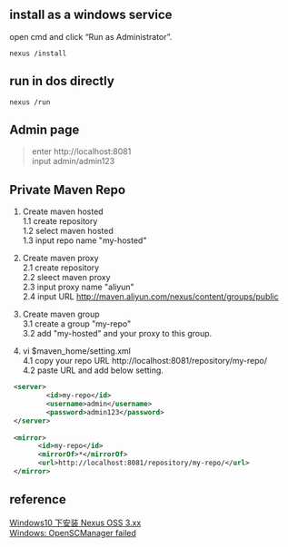 
## install as a windows service 
open cmd and click “Run as Administrator”.
```
nexus /install
```

## run in dos directly
```
nexus /run
```

## Admin page
> enter http://localhost:8081  
> input admin/admin123

## Private Maven Repo
1. Create maven hosted  
1.1 create repository  
1.2 select maven hosted   
1.3 input repo name "my-hosted"    

2. Create maven proxy  
2.1 create repository  
2.2 sleect maven proxy  
2.3 input proxy name "aliyun"  
2.4 input URL http://maven.aliyun.com/nexus/content/groups/public  

3. Create maven group  
3.1 create a group "my-repo"  
3.2 add "my-hosted" and your proxy to this group.  

4. vi $maven_home/setting.xml  
4.1 copy your repo URL http://localhost:8081/repository/my-repo/  
4.2 paste URL and add below setting.   
```xml
 <server>
         <id>my-repo</id>
         <username>admin</username>
         <password>admin123</password>
 </server>
 
 <mirror>
       <id>my-repo</id>
       <mirrorOf>*</mirrorOf>
       <url>http://localhost:8081/repository/my-repo/</url>
 </mirror>
```

## reference
[Windows10 下安装 Nexus OSS 3.xx](https://blog.csdn.net/rekadowney/article/details/52492587#%E8%BF%90%E8%A1%8C%E5%B9%B6%E5%AE%89%E8%A3%85nexus%E7%9A%84windows%E6%9C%8D%E5%8A%A1)  
[Windows: OpenSCManager failed](https://support.sonatype.com/hc/en-us/articles/213464718-Windows-OpenSCManager-failed-Access-is-denied-0x5-errors-when-starting-Nexus)    
